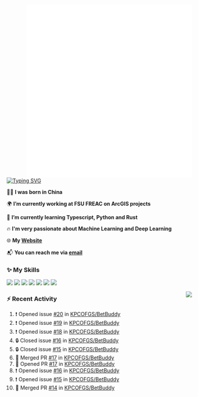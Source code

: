 <img align="right" width="450" src="github-metrics.svg">

[![Typing SVG](https://readme-typing-svg.herokuapp.com?duration=2500&vCenter=true&width=200&height=40&lines=Hello+World+👋)](https://git.io/typing-svg)

🙋‍♂️ **I was born in China**

🌍 **I’m currently working at FSU FREAC on ArcGIS projects**

🌱 **I’m currently learning Typescript, Python and Rust**

🔥 **I'm very passionate about Machine Learning and Deep Learning**

🌐 **My [Website](https://kpcofgs.github.io/)**

📬 **You can reach me via [email](mailto:shixian_sheng-2@protonmail.com)**

### ✨ **My Skills**

[![](https://img.shields.io/badge/LinuxMint-47A248?style=flat-square&logo=linuxmint&logoColor=fff)](https://linuxmint.com/)
[![](https://img.shields.io/badge/MXLinux-000000?style=flat-square&logo=mxlinux&logoColor=fff)](https://mxlinux.org/)
[![](https://img.shields.io/badge/Windows11-0078d6?style=flat-square&logo=windows&logoColor=fff)](https://www.microsoft.com/software-download/windows11)
![](https://img.shields.io/badge/Python-3572A5?style=flat-square&logo=python&logoColor=white)
![](https://img.shields.io/badge/HTML-E34C26?style=flat-square&logo=html5&logoColor=white)
![](https://img.shields.io/badge/CSS-563D7C?style=flat-square&logo=css3&logoColor=white)
![](https://img.shields.io/badge/TypeScript-3178C6?style=flat-square&logo=typescript&logoColor=white)

<a>
    <img align="right" height=210px src="https://github-readme-stats.vercel.app/api?username=KPCOFGS&theme=tokyonight&show_icons=true&show=prs_merged">
</a>

### ⚡ **Recent Activity**
<!--START_SECTION:activity-->
1. ❗ Opened issue [#20](https://github.com/KPCOFGS/BetBuddy/issues/20) in [KPCOFGS/BetBuddy](https://github.com/KPCOFGS/BetBuddy)
2. ❗ Opened issue [#19](https://github.com/KPCOFGS/BetBuddy/issues/19) in [KPCOFGS/BetBuddy](https://github.com/KPCOFGS/BetBuddy)
3. ❗ Opened issue [#18](https://github.com/KPCOFGS/BetBuddy/issues/18) in [KPCOFGS/BetBuddy](https://github.com/KPCOFGS/BetBuddy)
4. 🔒 Closed issue [#16](https://github.com/KPCOFGS/BetBuddy/issues/16) in [KPCOFGS/BetBuddy](https://github.com/KPCOFGS/BetBuddy)
5. 🔒 Closed issue [#15](https://github.com/KPCOFGS/BetBuddy/issues/15) in [KPCOFGS/BetBuddy](https://github.com/KPCOFGS/BetBuddy)
6. 🎉 Merged PR [#17](https://github.com/KPCOFGS/BetBuddy/pull/17) in [KPCOFGS/BetBuddy](https://github.com/KPCOFGS/BetBuddy)
7. 💪 Opened PR [#17](https://github.com/KPCOFGS/BetBuddy/pull/17) in [KPCOFGS/BetBuddy](https://github.com/KPCOFGS/BetBuddy)
8. ❗ Opened issue [#16](https://github.com/KPCOFGS/BetBuddy/issues/16) in [KPCOFGS/BetBuddy](https://github.com/KPCOFGS/BetBuddy)
9. ❗ Opened issue [#15](https://github.com/KPCOFGS/BetBuddy/issues/15) in [KPCOFGS/BetBuddy](https://github.com/KPCOFGS/BetBuddy)
10. 🎉 Merged PR [#14](https://github.com/KPCOFGS/BetBuddy/pull/14) in [KPCOFGS/BetBuddy](https://github.com/KPCOFGS/BetBuddy)
<!--END_SECTION:activity-->
